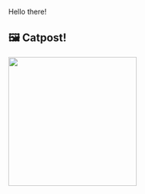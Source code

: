 Hello there!



## 🖼️ Catpost!

<sub>
    <img src="https://cdn2.thecatapi.com/images/0RuoiXvWZ.png" height="256">
</sub>

